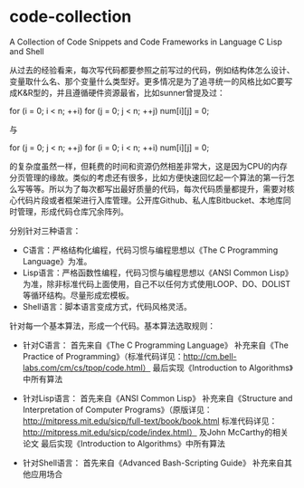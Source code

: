 code-collection
===============

A Collection of Code Snippets and Code Frameworks in Language C Lisp and Shell

从过去的经验看来，每次写代码都要参照之前写过的代码，例如结构体怎么设计、变量取什么名、那个变量什么类型好。更多情况是为了追寻统一的风格比如C要写成K&R型的，并且遵循硬件资源最省，比如sunner曾提及过：

for (i = 0; i < n; ++i)
    for (j = 0; j < n; ++j)
        num[i][j] = 0;

与

for (j = 0; j < n; ++j)
    for (i = 0; i < n; ++i)
        num[i][j] = 0;

的复杂度虽然一样，但耗费的时间和资源仍然相差非常大，这是因为CPU的内存分页管理的缘故。类似的考虑还有很多，比如方便快速回忆起一个算法的第一行怎么写等等。所以为了每次都写出最好质量的代码，每次代码质量都提升，需要对核心代码片段或者框架进行入库管理。公开库Github、私人库Bitbucket、本地库同时管理，形成代码仓库冗余阵列。

分别针对三种语言：

* C语言：严格结构化编程，代码习惯与编程思想以《The C Programming Language》为准。
* Lisp语言：严格函数性编程，代码习惯与编程思想以《ANSI Common Lisp》为准，除非标准代码上面使用，自己不以任何方式使用LOOP、DO、DOLIST等循环结构。尽量形成宏模板。
* Shell语言：脚本语言变成方式，代码风格灵活。

针对每一个基本算法，形成一个代码。基本算法选取规则：

* 针对C语言：
  首先来自《The C Programming Language》
  补充来自《The Practice of Programming》（标准代码详见：http://cm.bell-labs.com/cm/cs/tpop/code.html）
  最后实现《Introduction to Algorithms》中所有算法

* 针对Lisp语言：
  首先来自《ANSI Common Lisp》
  补充来自《Structure and Interpretation of Computer Programs》（原版详见：http://mitpress.mit.edu/sicp/full-text/book/book.html 标准代码详见：http://mitpress.mit.edu/sicp/code/index.html） 及John McCarthy的相关论文
  最后实现《Introduction to Algorithms》中所有算法

* 针对Shell语言：
  首先来自《Advanced Bash-Scripting Guide》
  补充来自其他应用场合
